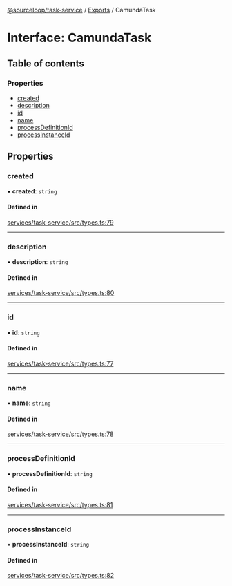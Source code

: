 [@sourceloop/task-service](../README.md) / [Exports](../modules.md) / CamundaTask

# Interface: CamundaTask

## Table of contents

### Properties

- [created](CamundaTask.md#created)
- [description](CamundaTask.md#description)
- [id](CamundaTask.md#id)
- [name](CamundaTask.md#name)
- [processDefinitionId](CamundaTask.md#processdefinitionid)
- [processInstanceId](CamundaTask.md#processinstanceid)

## Properties

### created

• **created**: `string`

#### Defined in

[services/task-service/src/types.ts:79](https://github.com/sourcefuse/loopback4-microservice-catalog/blob/93a7f917/services/task-service/src/types.ts#L79)

___

### description

• **description**: `string`

#### Defined in

[services/task-service/src/types.ts:80](https://github.com/sourcefuse/loopback4-microservice-catalog/blob/93a7f917/services/task-service/src/types.ts#L80)

___

### id

• **id**: `string`

#### Defined in

[services/task-service/src/types.ts:77](https://github.com/sourcefuse/loopback4-microservice-catalog/blob/93a7f917/services/task-service/src/types.ts#L77)

___

### name

• **name**: `string`

#### Defined in

[services/task-service/src/types.ts:78](https://github.com/sourcefuse/loopback4-microservice-catalog/blob/93a7f917/services/task-service/src/types.ts#L78)

___

### processDefinitionId

• **processDefinitionId**: `string`

#### Defined in

[services/task-service/src/types.ts:81](https://github.com/sourcefuse/loopback4-microservice-catalog/blob/93a7f917/services/task-service/src/types.ts#L81)

___

### processInstanceId

• **processInstanceId**: `string`

#### Defined in

[services/task-service/src/types.ts:82](https://github.com/sourcefuse/loopback4-microservice-catalog/blob/93a7f917/services/task-service/src/types.ts#L82)
